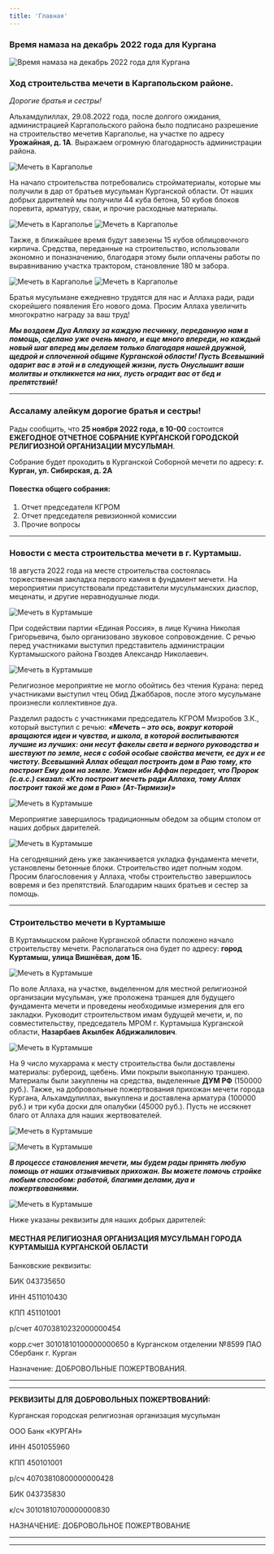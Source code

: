 ```yaml
---
title: 'Главная'
---
```


### Время намаза на декабрь 2022 года для Кургана

![Время намаза на декабрь 2022 года для Кургана](./index/12.22.jpg)

### Ход строительства мечети в Каргапольском районе.

*Дорогие братья и сестры!*

Альхамдулиллах, 29.08.2022 года, после долгого ожидания, администрацией Каргапольского района было подписано разрешение на строительство мечетив Каргаполье, на участке 
по адресу **Урожайная, д. 1А**. Выражаем огромную благодарность администрации района.

![Мечеть в Каргаполье](./index/проект-куртамыш.jpg)

На начало строительства потребовались стройматериалы, которые мы получили в дар от братьев мусульман Курганской области. От наших добрых дарителей мы получили  44 куба бетона, 50 кубов блоков поревита, арматуру, сваи, и прочие расходные материалы. 

![Мечеть в Каргаполье](./index/основа-куртамыш.jpg)
![Мечеть в Каргаполье](./index/опалубка-куртамыш.jpg)

Также, в ближайшее время будут завезены 15 кубов облицовочного кирпича.
Средства, переданные на строительство, использовали экономно и поназначению, благодаря этому были оплачены работы по выравниванию участка трактором, становление 180 м 
забора.

![Мечеть в Каргаполье](./index/фундамент-куртамыш.jpg)
![Мечеть в Каргаполье](./index/материалы-куртамыш.jpg)

Братья мусульмане ежедневно трудятся для нас и Аллаха ради, ради скорейшего появления Его нового дома. Просим Аллаха увеличить многократно награду за ваш труд!

***Мы воздаем Дуа Аллаху за каждую песчинку, переданную нам в помощь, сделано уже очень много, и еще много впереди, но каждый новый шаг вперед мы делаем только 
благодаря нашей дружной, щедрой и сплоченной общине Курганской области! Пусть Всевышний одарит вас в этой и в следующей жизни, пусть Онуслышит ваши молитвы и 
откликнется на них, пусть оградит вас от бед и препятствий!***

---
### Ассаламу алейкум дорогие братья и сестры!

Рады сообщить, что **25 ноября 2022 года, в 10-00** состоится **ЕЖЕГОДНОЕ ОТЧЕТНОЕ СОБРАНИЕ КУРГАНСКОЙ ГОРОДСКОЙ РЕЛИГИОЗНОЙ ОРГАНИЗАЦИИ МУСУЛЬМАН**.

Собрание будет проходить в Курганской Соборной мечети по адресу: **г. Курган, ул. Сибирская, д. 2А**

#### Повестка общего собрания:

1) Отчет председателя КГРОМ
2) Отчет председателя ревизионной комиссии
3) Прочие вопросы

---

### Новости с места строительства мечети в г. Куртамыш.

18 августа 2022 года на месте строительства состоялась торжественная закладка первого камня в фундамент мечети. На мероприятии присутствовали представители 
мусульманских диаспор, меценаты, и другие неравнодушные люди. 

![Мечеть в Куртамыше](./index/открытие.jpg)

При содействии партии «Единая Россия», в лице Кучина Николая Григорьевича, было организовано звуковое сопровождение. С речью перед участниками выступил представитель 
администрации Куртамышского района Гвоздев Александр Николаевич.

![Мечеть в Куртамыше](./index/депутат.jpg)

Религиозное мероприятие не могло обойтись без чтения Курана: перед участниками выступил чтец Обид Джаббаров, после этого мусульмане произнесли коллективное дуа. 

Разделил радость с участниками председатель КГРОМ Мизробов З.К., который выступил с речью: ***«Мечеть – это ось, вокруг которой вращаются идеи и чувства, и школа, в 
которой воспитываются лучшие из лучших: они несут факелы света и верного руководства и шествуют по земле, неся с собой особые свойства мечети, ее дух и ее чистоту. 
Всевышний Аллах обещал построить дом в Раю тому, кто построит Ему дом на земле. Усман ибн Аффан передает, что Пророк (с.а.с.) сказал: «Кто построит мечеть ради Аллаха, 
тому Аллах построит такой же дом в Раю» (Ат-Тирмизи)»***

![Мечеть в Куртамыше](./index/зиедали.jpg)

Мероприятие завершилось традиционным обедом за общим столом от наших добрых дарителей.

![Мечеть в Куртамыше](./index/обед.jpg)

На сегодняшний день уже заканчивается укладка фундамента мечети, установлены бетонные блоки. Строительство идет полным ходом. Просим благословения у Аллаха, чтобы
строительство завершилось вовремя и без препятствий. Благодарим наших братьев и сестер за помощь.

---



### Строительство мечети в Куртамыше

В Куртамышском районе Курганской области положено начало строительству мечети. Располагаться она будет по адресу: **город Куртамыш, улица Вишнёвая, дом 1Б.** 

![Мечеть в Куртамыше](./index/траншея.jpg)

По воле Аллаха, на участке, выделенном для местной религиозной организации мусульман, уже проложена траншея для будущего фундамента мечети и проведены необходимые измерения для его закладки. Руководит строительством имам будущей мечети, и, по совместительству, председатель МРОМ г. Куртамыша Курганской области, **Назарбаев Акылбек Абдижалилович**.

![Мечеть в Куртамыше](./index/материалы.jpg)

На 9 число мухаррама к месту строительства были доставлены материалы: рубероид, щебень. Ими покрыли выкопанную траншею. Материалы были закуплены на средства, выделенные **ДУМ РФ** (150000 руб.). Также, на добровольные пожертвования прихожан мечети города Кургана, Альхамдулиллах, выкуплена и доставлена арматура (100000 руб.) и три куба доски для опалубки (45000 руб.). Пусть не иссякнет благо от Аллаха для наших жертвователей.

![Мечеть в Куртамыше](./index/щебень.jpg)

![Мечеть в Куртамыше](./index/опалубка.jpg)

***В процессе становления мечети, мы будем рады принять любую помощь от наших отзывчивых прихожан. Вы можете помочь стройке любым способом: работой, благими делами, 
дуа и пожертвованиями.***

![Мечеть в Куртамыше](./index/дуа.jpg)

Ниже указаны реквизиты для наших добрых дарителей:

#### МЕСТНАЯ РЕЛИГИОЗНАЯ ОРГАНИЗАЦИЯ МУСУЛЬМАН ГОРОДА КУРТАМЫША КУРГАНСКОЙ ОБЛАСТИ

Банковские реквизиты: 

БИК 043735650

ИНН 4511010430 

КПП 451101001

р/счет 40703810232000000454

корр.счет 30101810100000000650
в Курганском отделении №8599 ПАО Сбербанк  г. Курган

Назначение: ДОБРОВОЛЬНЫЕ ПОЖЕРТВОВАНИЯ.

---

---


**РЕКВИЗИТЫ ДЛЯ ДОБРОВОЛЬНЫХ ПОЖЕРТВОВАНИЙ:**

Курганская городская религиозная организация мусульман

ООО Банк «КУРГАН»

ИНН 4501055960

КПП 450101001

р/сч 40703810800000000428

БИК 043735830

к/сч 30101810700000000830

НАЗНАЧЕНИЕ: ДОБРОВОЛЬНОЕ ПОЖЕРТВОВАНИЕ

---

---


